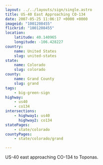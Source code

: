 ```yaml
---
layout: ../../layouts/sign/single.astro
title: US-40 East Approaching CO-134
date: 2007-05-25 11:06:17 +0000 +0000
imageid: "1001208455"
flickrid: "1001208455"
location:
    latitude: 40.140965
    longitude: -106.428227
country:
    name: United States
    slug: united-states
state:
    name: Colorado
    slug: colorado
county:
    name: Grand County
    slug: grand
tags:
    - big-green-sign
highway:
    - us40
    - co134
intersections:
    - highway1: us40
      highway2: co134
statePages:
    - state/colorado
countyPages:
    - state/colorado/grand

---
```

US-40 east approaching CO-134 to Toponas.